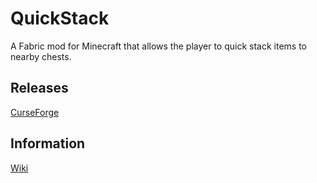 # QuickStack
A Fabric mod for Minecraft that allows the player to quick stack items to nearby chests.

## Releases
[CurseForge](https://www.curseforge.com/minecraft/mc-mods/quick-stack-fabric)

## Information
[Wiki]()

